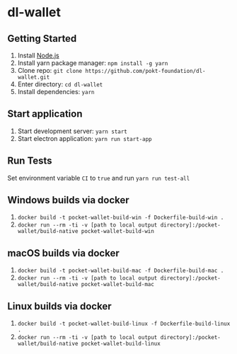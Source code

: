 # dl-wallet

## Getting Started
1. Install [Node.js](https://nodejs.org/en/)
2. Install yarn package manager: `npm install -g yarn`
3. Clone repo: `git clone https://github.com/pokt-foundation/dl-wallet.git`
4. Enter directory: `cd dl-wallet`
5. Install dependencies: `yarn`

## Start application
1. Start development server: `yarn start`
2. Start electron application: `yarn run start-app`

## Run Tests
Set environment variable `CI` to `true` and run `yarn run test-all`

## Windows builds via docker
1. `docker build -t pocket-wallet-build-win -f Dockerfile-build-win .`
2. `docker run --rm -ti -v [path to local output directory]:/pocket-wallet/build-native pocket-wallet-build-win`

## macOS builds via docker
1. `docker build -t pocket-wallet-build-mac -f Dockerfile-build-mac .`
2. `docker run --rm -ti -v [path to local output directory]:/pocket-wallet/build-native pocket-wallet-build-mac`

## Linux builds via docker
1. `docker build -t pocket-wallet-build-linux -f Dockerfile-build-linux .`
2. `docker run --rm -ti -v [path to local output directory]:/pocket-wallet/build-native pocket-wallet-build-linux`
